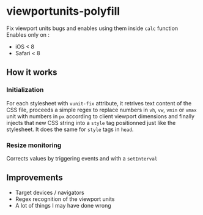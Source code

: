 # viewportunits-polyfill
Fix viewport units bugs and enables using them inside `calc` function
Enables only on :
* iOS < 8
* Safari < 8

## How it works
### Initialization
For each stylesheet with `vunit-fix` attribute, it retrives text content of the CSS file, proceeds a simple regex to replace numbers in `vh`, `vw`, `vmin` or `vmax` unit with numbers in `px` according to client viewport dimensions and finally injects that new CSS string into a `style` tag positionned just like the stylesheet.
It does the same for `style` tags in `head`.

### Resize monitoring
Corrects values by triggering events and with a `setInterval`

## Improvements

* Target devices / navigators
* Regex recognition of the viewport units
* A lot of things I may have done wrong
